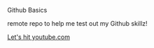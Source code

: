 Github Basics 

remote repo to help me test out my Github skillz!

[Let's hit youtube.com](https://www.youtube.com/)
